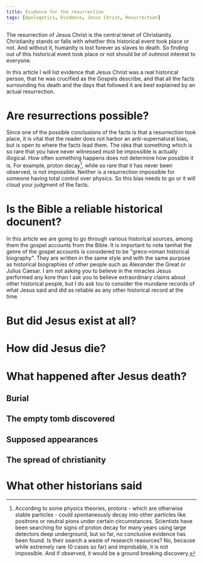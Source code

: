 ```yaml
---
title: Evidence for the resurrection
tags: [Apologetics, Evidence, Jesus Christ, Resurrection]
---
```

The resurrection of Jesus Christ is the central tenet of Christianity. Christianity stands or falls with whether this historical event took place or not. And without it, humanity is lost forever as slaves to death. So finding out uf this historical event took place or not should be of outmost interest to everyone.

In this article I will list evidence that Jesus Christ was a real historical person, that he was crucified as the Gospels describe, and that all the facts surrounding his death and the days that followed it are best explained by an actual resurrection.

# Are resurrections possible?

Since one of the possible conclusions of the facts is that a resurrection took place, it is vital that the reader does not harbor an anti-supernatural bias, but is open to where the facts lead them. The idea that something which is so rare that you have never witnessed must be impossible is actually illogical. How often something happens does not determine how possible it is. For example, proton decay[^proton], while so rare that it has never been observed, is not impossible. Neither is a resurrection impossible for someone having total control over physics. So this bias needs to go or it will cloud your judgment of the facts.

[^proton]: According to some physics theories, protons - which are otherwise stable particles - could spontaneously decay into other particles like positrons or neutral pions under certain circumstances. Scientists have been searching for signs of proton decay for many years using large detectors deep underground, but so far, no conclusive evidence has been found. Is their search a waste of research reaources? No, because while extremely rare (0 cases so far) and improbable, it is not impossible. And if observed, it would be a ground breaking discovery.

# Is the Bible a reliable historical docunent?

In this article we are going to go through various historical sources, among them the gospel accounts from the Bible. It is important to note tamhat the genre of the gospel accounts is considered to be "greco-roman historical biography". They are written in the same style and with the same purpose as historical biographies of other people such as Alexander the Great or Julius Caesar. I am not asking you to believe in the miracles Jesus performed any kore than I ask you to believe extraordinary claims about other historical people, but I do ask tou to consider the mundane records of what Jesus said and did as reliable as any other historical record at the time.

# But did Jesus exist at all?

# How did Jesus die?

# What happened after Jesus death?

## Burial

## The empty tomb discovered

## Supposed appearances

## The spread of christianity

# What other historians said



